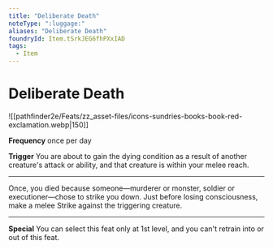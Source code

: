 ```yaml
---
title: "Deliberate Death"
noteType: ":luggage:"
aliases: "Deliberate Death"
foundryId: Item.tSrkJEG6fhPXxIAD
tags:
  - Item
---
```


# Deliberate Death
![[pathfinder2e/Feats/zz_asset-files/icons-sundries-books-book-red-exclamation.webp|150]]

**Frequency** once per day

**Trigger** You are about to gain the dying condition as a result of another creature's attack or ability, and that creature is within your melee reach.

* * *

Once, you died because someone—murderer or monster, soldier or executioner—chose to strike you down. Just before losing consciousness, make a melee Strike against the triggering creature.

* * *

**Special** You can select this feat only at 1st level, and you can't retrain into or out of this feat.
